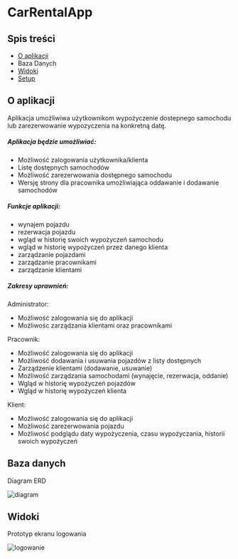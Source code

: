 # CarRentalApp

## Spis treści
* [O aplikacji](#O-aplikacji)
* Baza Danych
* [Widoki](#Widoki)
* [Setup](#setup)

## O aplikacji
Aplikacja umożliwiwa użytkownikom wypożyczenie dostepnego samochodu lub zarezerwowanie wypozyczenia na konkretną datę.

##### Aplikacja będzie umożliwiać:
- Możliwość zalogowania użytkownika/klienta
- Listę dostępnych samochodów
- Możliwość zarezerwowania dostępnego samochodu
- Wersję strony dla pracownika umożliwiająca oddawanie i dodawanie samochodów

##### Funkcje aplikacji:
- wynajem pojazdu
- rezerwacja pojazdu
- wgląd w historię swoich wypożyczeń samochodu
- wgląd w historię wypożyczeń przez danego klienta
- zarządzanie pojazdami
- zarządzanie pracownikami
- zarządzanie klientami

##### Zakresy uprawnień:
Administrator:
- Możliwość zalogowania się do aplikacji
- Możliwośc zarządzania klientami oraz pracownikami

Pracownik:
- Możliwość zalogowania się do aplikacji
- Możliwość dodawania i usuwania pojazdów z listy dostępnych
- Zarządzenie klientami (dodawanie, usuwanie)
- Możliwość zarządzania samochodami (wynajęcie, rezerwacja, oddanie)
- Wgląd w historię wypożyczeń pojazdów
- Wgląd w historię wypożyczeń klienta

Klient:
- Możliwość zalogowania się do aplikacji
- Możliwość zarezerwowania pojazdu
- Możliwość podglądu daty wypożyczenia, czasu wypożyczania, historii swoich wypożyczeń

## Baza danych
Diagram ERD

![diagram](https://flic.kr/p/2nqwZEg)

## Widoki
Prototyp ekranu logowania

![logowanie]([url-to-image](https://flic.kr/p/2nqy76G))
